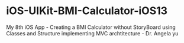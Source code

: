 # iOS-UIKit-BMI-Calculator-iOS13
My 8th iOS App - Creating a BMI Calculator without StoryBoard using Classes and Structure implementing MVC archtitecture - Dr. Angela yu
